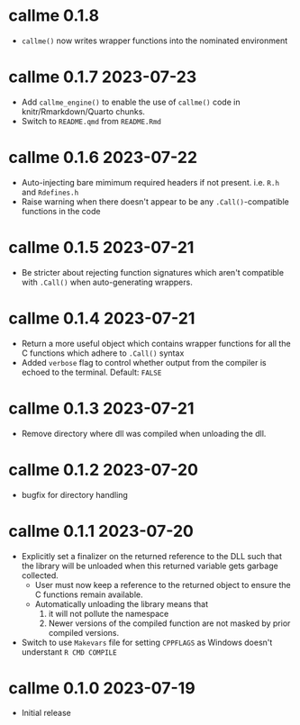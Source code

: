 
# callme 0.1.8

* `callme()` now writes wrapper functions into the nominated environment

# callme 0.1.7  2023-07-23

* Add `callme_engine()` to enable the use of `callme()` code in
  knitr/Rmarkdown/Quarto chunks.
* Switch to `README.qmd` from `README.Rmd`

# callme 0.1.6  2023-07-22

* Auto-injecting bare mimimum required headers if not present. i.e. `R.h` and `Rdefines.h`
* Raise warning when there doesn't appear to be any `.Call()`-compatible functions in 
  the code

# callme 0.1.5  2023-07-21

* Be stricter about rejecting function signatures which aren't compatible with `.Call()`
  when auto-generating wrappers.

# callme 0.1.4  2023-07-21

* Return a more useful object which contains wrapper functions for 
  all the C functions which adhere to `.Call()` syntax
* Added `verbose` flag to control whether output from the compiler is echoed
  to the terminal. Default: `FALSE`
  
# callme 0.1.3  2023-07-21

* Remove directory where dll was compiled when unloading the dll.

# callme 0.1.2  2023-07-20

* bugfix for directory handling

# callme 0.1.1  2023-07-20

* Explicitly set a finalizer on the returned reference to the DLL such that 
  the library will be unloaded when this returned variable gets garbage collected.
    * User must now keep a reference to the returned object to ensure the 
      C functions remain available.
    * Automatically unloading the library means that
        1. it will not pollute the namespace
        2. Newer versions of the compiled function are not masked by 
           prior compiled versions.
* Switch to use `Makevars` file for setting `CPPFLAGS` as Windows doesn't 
  understant `R CMD COMPILE`



# callme 0.1.0  2023-07-19

* Initial release
